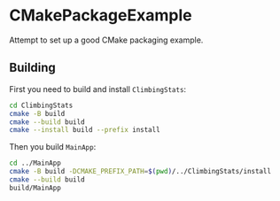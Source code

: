 # CMakePackageExample

Attempt to set up a good CMake packaging example.

## Building

First you need to build and install `ClimbingStats`:

```sh
cd ClimbingStats
cmake -B build
cmake --build build
cmake --install build --prefix install
```

Then you build `MainApp`:

```sh
cd ../MainApp
cmake -B build -DCMAKE_PREFIX_PATH=$(pwd)/../ClimbingStats/install
cmake --build build
build/MainApp
```